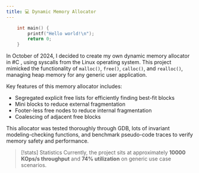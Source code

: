 ```yaml
---
title: 💻 Dynamic Memory Allocator
---
```


```c
	int main() {
		printf("Hello world!\n");
		return 0;
	} 
```

In October of 2024, I decided to create my own dynamic memory allocator in #C , using syscalls from the Linux operating system. This project mimicked the functionality of `malloc()`, `free()`, `calloc()`, and `realloc()`, managing heap memory for any generic user application.

Key features of this memory allocator includes:
- Segregated explicit free lists for efficiently finding best-fit blocks
- Mini blocks to reduce external fragmentation
- Footer-less free nodes to reduce internal fragmentation
- Coalescing of adjacent free blocks 

This allocator was tested thoroughly through GDB, lots of invariant modeling-checking functions, and benchmark pseudo-code traces to verify memory safety and performance. 

>[!stats] Statistics
> Currently, the project sits at approximately **10000 KOps/s throughput** and **74% utilization** on generic use case scenarios. 
